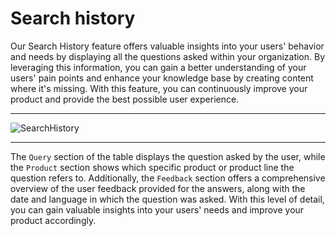 # Search history


Our Search History feature offers valuable insights into your users' behavior and needs by displaying all the questions asked within your organization. By leveraging this information, you can gain a better understanding of your users' pain points and enhance your knowledge base by creating content where it's missing. With this feature, you can continuously improve your product and provide the best possible user experience.


----

![SearchHistory](https://i.imgur.com/YIicfhA.png)

---

The `Query` section of the table displays the question asked by the user, while the `Product` section shows which specific product or product line the question refers to. Additionally, the `Feedback` section offers a comprehensive overview of the user feedback provided for the answers, along with the date and language in which the question was asked. With this level of detail, you can gain valuable insights into your users' needs and improve your product accordingly.
